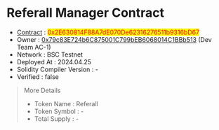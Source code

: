# Referall Manager Contract

* [Contract](https://testnet.bscscan.com/address/0xB422Df78E9AC1D8F80bc0b20f9Cc0C6Bc2ff48a3) : <mark style="color:red;">0x2E630814F88A7dE070De62316276511b9316bD67</mark>
* Owner : [0x79c83E724b6C875001C799bEB6068014C1BBb513](https://testnet.bscscan.com/address/0x79c83E724b6C875001C799bEB6068014C1BBb513) (Dev Team AC-1)
* Network : BSC Testnet
* Deployed At : 2024.04.25
* Solidity Compiler Version : -
* Verified : false

> More Details
>
> * Token Name : Referall
> * Token Symbol : -
> * Total Supply : -
